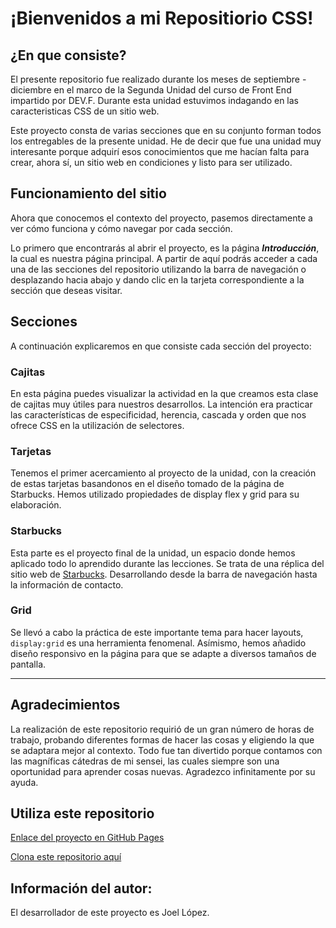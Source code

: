 # ¡Bienvenidos a mi Repositiorio CSS!

## ¿En que consiste?
El presente repositorio fue realizado durante los meses de septiembre - diciembre en el marco de la Segunda Unidad del curso de Front End impartido por DEV.F. Durante esta unidad estuvimos indagando en las caracteristicas CSS de un sitio web.

Este proyecto consta de varias secciones que en su conjunto forman todos los entregables de la presente unidad. He de decir que fue una unidad muy interesante porque adquirí esos conocimientos que me hacían falta para crear, ahora sí, un sitio web en condiciones y listo para ser utilizado.


## Funcionamiento del sitio
Ahora que conocemos el contexto del proyecto, pasemos directamente a ver cómo funciona y cómo navegar por cada sección.

Lo primero que encontrarás al abrir el proyecto, es la página ***Introducción***, la cual es nuestra página principal. A partir de aquí podrás acceder a cada una de las secciones del repositorio utilizando la barra de navegación o desplazando hacia abajo y dando clic en la tarjeta correspondiente a la sección que deseas visitar.

## Secciones
A continuación explicaremos en que consiste cada sección del proyecto:

### Cajitas
En esta página puedes visualizar la actividad en la que creamos esta clase de cajitas muy útiles para nuestros desarrollos. La intención era practicar las características de especificidad, herencia, cascada y orden que nos ofrece CSS en la utilización de selectores.

### Tarjetas
Tenemos el primer acercamiento al proyecto de la unidad, con la creación de estas tarjetas basandonos en el diseño tomado de la página de Starbucks. Hemos utilizado propiedades de display flex y grid para su elaboración.

### Starbucks
Esta parte es el proyecto final de la unidad, un espacio donde hemos aplicado todo lo aprendido durante las lecciones. Se trata de una réplica del sitio web de [Starbucks](https://www.starbucks.com.mx/). Desarrollando desde la barra de navegación hasta la información de contacto.

### Grid
Se llevó a cabo la práctica de este importante tema para hacer layouts, `display:grid` es una herramienta fenomenal. Asímismo, hemos añadido diseño responsivo en la página para que se adapte a diversos tamaños de pantalla.


  <hr/>

## Agradecimientos
La realización de este repositorio requirió de un gran número de horas de trabajo, probando diferentes formas de hacer las cosas y eligiendo la que se adaptara mejor al contexto. Todo fue tan divertido porque contamos con las magníficas cátedras de mi sensei, las cuales siempre son una oportunidad para aprender cosas nuevas. Agradezco infinitamente por su ayuda.

## Utiliza este repositorio
[Enlace del proyecto en GitHub Pages](https://mrinvaderlop.github.io/Unidad-CSS/)

[Clona este repositorio aquí](https://github.com/MrInvaderLop/Unidad-CSS.git)

## Información del autor:
El desarrollador de este proyecto es Joel López.